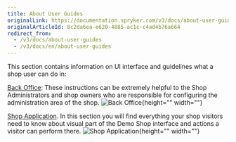 ```yaml
---
title: About User Guides
originalLink: https://documentation.spryker.com/v3/docs/about-user-guides
originalArticleId: 8c2da6ea-e620-4885-ac1c-c4ad4b76a664
redirect_from:
  - /v3/docs/about-user-guides
  - /v3/docs/en/about-user-guides
---
```


This section contains information on UI interface and guidelines what a shop user can do in:

[Back Office](https://documentation.spryker.com/v3/docs/en/overview-of-the-back-office-user-guide): These instructions can be extremely helpful to the Shop Administrators and shop owners who are responsible for configuring the administration area of the shop.
![Back Office](https://spryker.s3.eu-central-1.amazonaws.com/docs/User+Guides/admin-interface.png){height="" width=""}

[Shop Application](/docs/scos/user/user-guides/201907.0/shop-user-guide/about-shop-user-guide.html). In this section you will find everything your shop visitors need to know about visual part of the Demo Shop interface and actions a visitor can perform there.
![Shop Application](https://spryker.s3.eu-central-1.amazonaws.com/docs/User+Guides/shop-application.png){height="" width=""}
